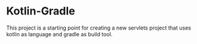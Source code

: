 # Kotlin-Gradle

This project is a starting point for creating a new servlets project that uses kotlin as language and gradle as build tool.

